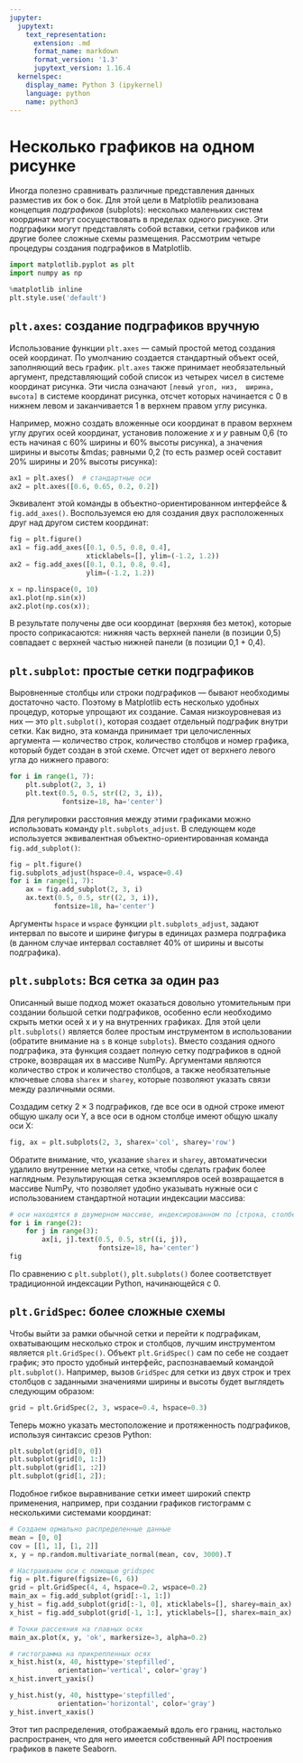 ```yaml
---
jupyter:
  jupytext:
    text_representation:
      extension: .md
      format_name: markdown
      format_version: '1.3'
      jupytext_version: 1.16.4
  kernelspec:
    display_name: Python 3 (ipykernel)
    language: python
    name: python3
---
```


# Несколько графиков на одном рисунке


Иногда полезно сравнивать различные представления данных разместив их бок о бок.
Для этой цели в Matplotlib реализована концепция *подграфиков* (subplots): несколько маленьких систем координат могут сосуществовать  в пределах одного рисунке.
Эти подграфики могут представлять собой вставки, сетки графиков или другие более сложные схемы размещения.
Рассмотрим четыре процедуры создания подграфиков в Matplotlib.

```python
import matplotlib.pyplot as plt
import numpy as np

%matplotlib inline
plt.style.use('default')
```

## `plt.axes`: создание подграфиков вручную

Использование функции `plt.axes` &mdash; cамый простой метод создания осей координат. 
По умолчанию создается стандартный объект осей, заполняющий весь график.
`plt.axes` также принимает необязательный аргумент, представляющий собой список из четырех чисел в системе координат рисунка.
Эти числа означают `[левый угол, низ,  ширина, высота]` в системе координат рисунка, отсчет которых начинается с 0 в нижнем левом и заканчивается 1 в верхнем правом углу рисунка.

Например, можно создать вложенные оси координат в правом верхнем углу других осей координат, установив положение *x* и *y* равным 0,6 (то есть начиная с 60% ширины и 60% высоты рисунка), а значения ширины и высоты &mdas; равными 0,2 (то есть размер осей составит 20% ширины и 20% высоты рисунка):

```python jupyter={"outputs_hidden": false}
ax1 = plt.axes()  # стандартные оси
ax2 = plt.axes([0.6, 0.65, 0.2, 0.2])
```

Эквивалент этой команды в объектно-ориентированном интерфейсе & `fig.add_axes()`. 
Воспользуемся ею для создания двух расположенных друг над другом систем координат:

```python jupyter={"outputs_hidden": false}
fig = plt.figure()
ax1 = fig.add_axes([0.1, 0.5, 0.8, 0.4],
                   xticklabels=[], ylim=(-1.2, 1.2))
ax2 = fig.add_axes([0.1, 0.1, 0.8, 0.4],
                   ylim=(-1.2, 1.2))

x = np.linspace(0, 10)
ax1.plot(np.sin(x))
ax2.plot(np.cos(x));
```

В результате получены две оси координат (верхняя без меток), которые просто соприкасаются: нижняя часть верхней панели (в позиции 0,5) совпадает с верхней частью нижней панели (в позиции 0,1 + 0,4).


## `plt.subplot`: простые сетки подграфиков

Выровненные столбцы или строки подграфиков &mdash; бывают необходимы  достаточно часто.
Поэтому в Matplotlib есть несколько удобных процедур, которые упрощают их создание.
Самая низкоуровневая из них &mdash; это `plt.subplot()`, которая создает отдельный подграфик внутри сетки.
Как видно, эта команда принимает три целочисленных аргумента &mdash; количество строк, количество столбцов и номер графика, который будет создан в этой схеме.
Отсчет идет от верхнего левого угла до нижнего правого:

```python jupyter={"outputs_hidden": false}
for i in range(1, 7):
    plt.subplot(2, 3, i)
    plt.text(0.5, 0.5, str((2, 3, i)),
             fontsize=18, ha='center')
```

Для регулировки расстояния между этими графиками можно использовать команду `plt.subplots_adjust`.
В следующем коде используется эквивалентная объектно-ориентированная команда `fig.add_subplot()`:

```python jupyter={"outputs_hidden": false}
fig = plt.figure()
fig.subplots_adjust(hspace=0.4, wspace=0.4)
for i in range(1, 7):
    ax = fig.add_subplot(2, 3, i)
    ax.text(0.5, 0.5, str((2, 3, i)),
           fontsize=18, ha='center')
```

Аргументы `hspace` и `wspace` функции `plt.subplots_adjust`, задают интервал по высоте и ширине фигуры в единицах размера подграфика (в данном случае интервал составляет 40% от ширины и высоты подграфика).


## ``plt.subplots``: Вся сетка за один раз

Описанный выше подход может оказаться довольно утомительным при создании большой сетки подграфиков, особенно если необходимо скрыть метки осей x и y на внутренних графиках.
Для этой цели `plt.subplots()` является более простым инструментом в использовании (обратите внимание на `s` в конце `subplots`). Вместо создания одного подграфика, эта функция создает полную сетку подграфиков в одной строке, возвращая их в массиве NumPy.
Аргументами являются количество строк и количество столбцов, а также необязательные ключевые слова `sharex` и `sharey`, которые позволяют указать связи между различными осями.

Создадим сетку $2 \times 3$ подграфиков, где все оси в одной строке имеют общую шкалу оси Y, а все оси в одном столбце имеют общую шкалу оси X:

```python jupyter={"outputs_hidden": false}
fig, ax = plt.subplots(2, 3, sharex='col', sharey='row')
```

Обратите внимание, что, указание `sharex` и `sharey`, автоматически удалило внутренние метки на сетке, чтобы сделать график более наглядным.
Результирующая сетка экземпляров осей возвращается в массиве NumPy, что позволяет удобно указывать нужные оси с использованием стандартной нотации индексации массива:

```python jupyter={"outputs_hidden": false}
# оси находятся в двумерном массиве, индексированном по [строка, столбец]
for i in range(2):
    for j in range(3):
        ax[i, j].text(0.5, 0.5, str((i, j)),
                      fontsize=18, ha='center')
fig
```

По сравнению с `plt.subplot()`, `plt.subplots()` более соответствует традиционной индексации Python, начинающейся с 0.


## ``plt.GridSpec``: более сложные схемы

Чтобы выйти за рамки обычной сетки и перейти к подграфикам, охватывающим несколько строк и столбцов, лучшим инструментом является `plt.GridSpec()`.
Объект `plt.GridSpec()` сам по себе не создает график; это просто удобный интерфейс, распознаваемый командой `plt.subplot()`.
Например, вызов `GridSpec` для сетки из двух строк и трех столбцов с заданными значениями ширины и высоты будет выглядеть
следующим образом:

```python jupyter={"outputs_hidden": false}
grid = plt.GridSpec(2, 3, wspace=0.4, hspace=0.3)
```

Теперь можно указать местоположение и протяженность подграфиков, используя синтаксис срезов Python:

```python jupyter={"outputs_hidden": false}
plt.subplot(grid[0, 0])
plt.subplot(grid[0, 1:])
plt.subplot(grid[1, :2])
plt.subplot(grid[1, 2]);
```

Подобное гибкое выравнивание сетки имеет широкий спектр применения, например, при создании графиков гистограмм с несколькими
системами координат:

```python jupyter={"outputs_hidden": false}
# Создаем ормально распределенные данные
mean = [0, 0]
cov = [[1, 1], [1, 2]]
x, y = np.random.multivariate_normal(mean, cov, 3000).T

# Настраиваем оси с помощью gridspec
fig = plt.figure(figsize=(6, 6))
grid = plt.GridSpec(4, 4, hspace=0.2, wspace=0.2)
main_ax = fig.add_subplot(grid[:-1, 1:])
y_hist = fig.add_subplot(grid[:-1, 0], xticklabels=[], sharey=main_ax)
x_hist = fig.add_subplot(grid[-1, 1:], yticklabels=[], sharex=main_ax)

# Точки рассеяния на главных осях
main_ax.plot(x, y, 'ok', markersize=3, alpha=0.2)

# гистограмма на прикрепленных осях
x_hist.hist(x, 40, histtype='stepfilled',
            orientation='vertical', color='gray')
x_hist.invert_yaxis()

y_hist.hist(y, 40, histtype='stepfilled',
            orientation='horizontal', color='gray')
y_hist.invert_xaxis()
```

Этот тип распределения, отображаемый вдоль его границ, настолько распространен, что для него имеется собственный API построения графиков в пакете Seaborn.

